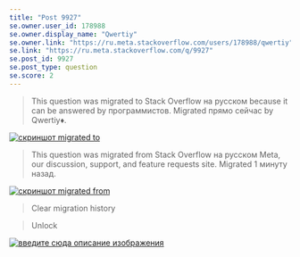 ```yaml
---
title: "Post 9927"
se.owner.user_id: 178988
se.owner.display_name: "Qwertiy"
se.owner.link: "https://ru.meta.stackoverflow.com/users/178988/qwertiy"
se.link: "https://ru.meta.stackoverflow.com/q/9927"
se.post_id: 9927
se.post_type: question
se.score: 2
---
```

<blockquote>
  <p>This question was migrated to Stack Overflow на русском because it can be answered by программистов. Migrated прямо сейчас by Qwertiy♦.</p>
</blockquote>

<p><a href="https://i.stack.imgur.com/CUFa9.png" rel="nofollow noreferrer"><img src="https://i.stack.imgur.com/CUFa9.png" alt="скриншот migrated to"></a></p>

<blockquote>
  <p>This question was migrated from Stack Overflow на русском Meta, our discussion, support, and feature requests site. Migrated 1 минуту назад.</p>
</blockquote>

<p><a href="https://i.stack.imgur.com/A0kyg.png" rel="nofollow noreferrer"><img src="https://i.stack.imgur.com/A0kyg.png" alt="скриншот migrated from"></a></p>

<blockquote>
  <p>Clear migration history</p>
</blockquote>



<blockquote>
  <p>Unlock</p>
</blockquote>

<p><a href="https://i.stack.imgur.com/YpP1p.png" rel="nofollow noreferrer"><img src="https://i.stack.imgur.com/YpP1p.png" alt="введите сюда описание изображения"></a></p>
